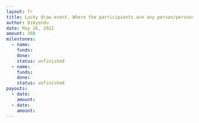 ```yaml
---
layout: fr
title: Lucky draw event. Where the participients are any person/persons who are buying/purchasing things with VTC.
author: Dibyendu
date: May 26, 2022
amount: 360
milestones:
  - name:
    funds:
    done:
    status: unfinished
  - name:
    funds:
    done:
    status: unfinished
payouts:
  - date:
    amount:
  - date:
    amount:
---
```

